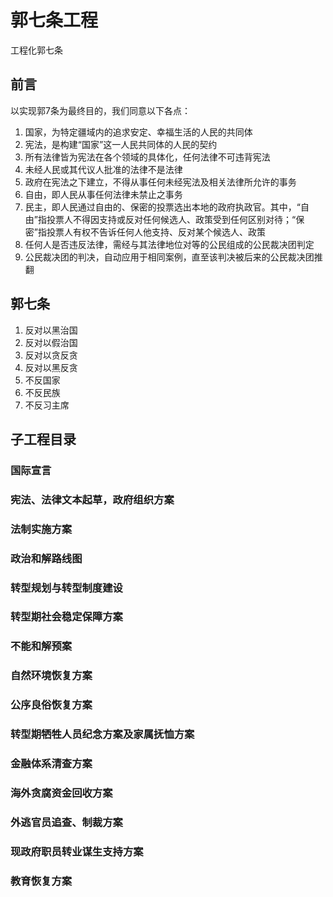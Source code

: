 # 郭七条工程
工程化郭七条
## 前言
以实现郭7条为最终目的，我们同意以下各点：
1. 国家，为特定疆域内的追求安定、幸福生活的人民的共同体
2. 宪法，是构建“国家”这一人民共同体的人民的契约
3. 所有法律皆为宪法在各个领域的具体化，任何法律不可违背宪法
4. 未经人民或其代议人批准的法律不是法律
5. 政府在宪法之下建立，不得从事任何未经宪法及相关法律所允许的事务
6. 自由，即人民从事任何法律未禁止之事务
7. 民主，即人民通过自由的、保密的投票选出本地的政府执政官。其中，“自由”指投票人不得因支持或反对任何候选人、政策受到任何区别对待；“保密”指投票人有权不告诉任何人他支持、反对某个候选人、政策
8. 任何人是否违反法律，需经与其法律地位对等的公民组成的公民裁决团判定
9. 公民裁决团的判决，自动应用于相同案例，直至该判决被后来的公民裁决团推翻

## 郭七条
1. 反对以黑治国
2. 反对以假治国
3. 反对以贪反贪
4. 反对以黑反贪
5. 不反国家
6. 不反民族
7. 不反习主席

## 子工程目录
### 国际宣言
### 宪法、法律文本起草，政府组织方案
### 法制实施方案
### 政治和解路线图
### 转型规划与转型制度建设
### 转型期社会稳定保障方案
### 不能和解预案
### 自然环境恢复方案
### 公序良俗恢复方案
### 转型期牺牲人员纪念方案及家属抚恤方案
### 金融体系清查方案
### 海外贪腐资金回收方案
### 外逃官员追查、制裁方案
### 现政府职员转业谋生支持方案
### 教育恢复方案
